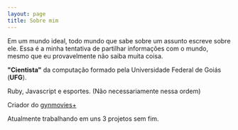 ```yaml
---
layout: page
title: Sobre mim
---
```

Em um mundo ideal, todo mundo que sabe sobre um assunto escreve sobre ele. Essa é a minha tentativa de partilhar informações com o mundo, mesmo que eu provavelmente não saiba muita coisa.

**"Cientista"** da computação formado pela Universidade Federal de Goiás (**UFG**).

Ruby, Javascript e esportes. (Não necessariamente nessa ordem)

Criador do <a href="http://gynmovies.herokuapp.com" target="_blank">gynmovies+</a>

Atualmente trabalhando em uns 3 projetos sem fim.
